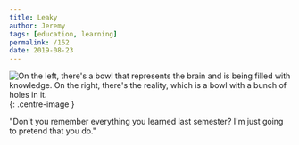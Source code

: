 ```yaml
---
title: Leaky
author: Jeremy
tags: [education, learning]
permalink: /162
date: 2019-08-23
---
```


![On the left, there's a bowl that represents the brain and is being filled with knowledge. On the right, there's the reality, which is a bowl with a bunch of holes in it.](https://res.cloudinary.com/dh3hm8pb7/image/upload/c_scale,q_auto:best/v1535842782/Handwaving/Published/Leaky.png){: .centre-image }

"Don't you remember everything you learned last semester? I'm just going to pretend that you do."
